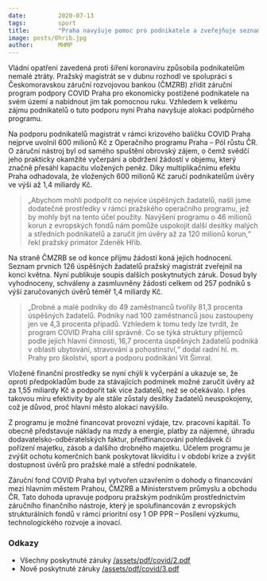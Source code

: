 ```yaml
---
date:         2020-07-13
tags:         sport
title:        "Praha navyšuje pomoc pro podnikatele a zveřejňuje seznam dalších podpořených v rámci programu COVID Praha"
image: posts/0hrib.jpg
author:       MHMP
---
```


Vládní opatření zavedená proti šíření koronaviru způsobila podnikatelům nemalé ztráty. Pražský magistrát se v dubnu rozhodl ve spolupráci s Českomoravskou záruční rozvojovou bankou (ČMZRB) zřídit záruční program podpory COVID Praha pro ekonomicky postižené podnikatele na svém území a nabídnout jim tak pomocnou ruku. Vzhledem k velkému zájmu podnikatelů o tuto podporu nyní Praha navyšuje alokaci podpůrného programu. 

Na podporu podnikatelů magistrát v rámci krizového balíčku COVID Praha nejprve uvolnil 600 milionů Kč z Operačního programu Praha – Pól růstu ČR. O záruční nástroj byl od samého spuštění obrovský zájem, o čemž svědčí jeho prakticky okamžité vyčerpání a obdržení žádostí v objemu, který značně přesáhl kapacitu vložených peněz. Díky multiplikačnímu efektu Praha odhadovala, že vložených 600 milionů Kč zaručí podnikatelům úvěry ve výši až 1,4 miliardy Kč.

> „Abychom mohli podpořit co nejvíce úspěšných žadatelů, našli jsme dodatečné prostředky v rámci pražského operačního programu, jež by mohly být na tento účel použity. Navýšení programu o 46 milionů korun z evropských fondů nám pomůže uspokojit další desítky malých a středních podnikatelů a zaručit jim úvěry až za 120 milionů korun,“ řekl pražský primátor Zdeněk Hřib.

Na straně ČMZRB se od konce příjmu žádostí koná jejich hodnocení. Seznam prvních 126 úspěšných žadatelů pražský magistrát zveřejnil na konci května. Nyní publikuje soupis dalších poskytnutých záruk. Dosud byly vyhodnoceny, schváleny a zasmluvněny žádosti celkem od 257 podniků s výší zaručovaných úvěrů téměř 1,4 miliardy Kč. 

> „Drobné a malé podniky do 49 zaměstnanců tvořily 81,3 procenta úspěšných žadatelů. Podniky nad 100 zaměstnanců jsou zastoupeny jen ve 4,3 procenta případů. Vzhledem k tomu tedy lze tvrdit, že program COVID Praha cílil správně. Co se týká struktury příjemců podle jejich hlavní činnosti, 16,7 procenta úspěšných žadatelů podniká v oblasti ubytování, stravování a pohostinství,“ dodal radní hl. m. Prahy pro školství, sport a podporu podnikání Vít Šimral. 

Vložené finanční prostředky se nyní chýlí k vyčerpání a ukazuje se, že oproti předpokladům bude za stávajících podmínek možné zaručit úvěry až za 1,55 miliardy Kč a podpořit tak více žadatelů, než se očekávalo. I přes takovou míru efektivity by ale stále zůstaly desítky žadatelů neuspokojeny, což je důvod, proč hlavní město alokaci navýšilo.

Z programu je možné financovat provozní výdaje, tzv. pracovní kapitál. To obecně představuje náklady na mzdy a energie, platby za nájemné, úhradu dodavatelsko-odběratelských faktur, předfinancování pohledávek či pořízení majetku, zásob a dalšího drobného majetku. Účelem programu je zvýšit ochotu komerčních bank poskytovat likviditu i v období krize a zvýšit dostupnost úvěrů pro pražské malé a střední podnikatele.

Záruční fond COVID Praha byl vytvořen uzavřením o dohody o financování mezi hlavním městem Prahou, ČMZRB a Ministerstvem průmyslu a obchodu ČR. Tato dohoda upravuje podporu pražským podnikům prostřednictvím záručního finančního nástroje, který je spolufinancován z evropských strukturálních fondů v rámci prioritní osy 1 OP PPR – Posílení výzkumu, technologického rozvoje a inovací.

### Odkazy 

* Všechny poskytnuté záruky [/assets/pdf/covid/2.pdf](/assets/pdf/covid/2.pdf)
* Nově poskytnuté záruky [/assets/pdf/covid/3.pdf](/assets/pdf/covid/3.pdf)
